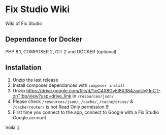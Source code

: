 # Fix Studio Wiki
Wiki of Fix Studio

## Dependance for Docker

PHP 8.1, COMPOSER 2, GIT 2 and DOCKER (optional)

## Installation

1. Unzip the last release
2. Install composer dependances with `composer install`
3. Unzip https://drive.google.com/file/d/1ioC4X8GyEl8X384zaoUyFInCT-znTIbp/view?usp=drive_link in `/resources/json/`
4. Please check `/resources/json/`, `/cache/`, `/cache/drive/` & `/cache/router/` is not Read Only permission !!!
5. First time you connect to the app, connect to Google with a Fix Studio Google account.

Voilà :)

